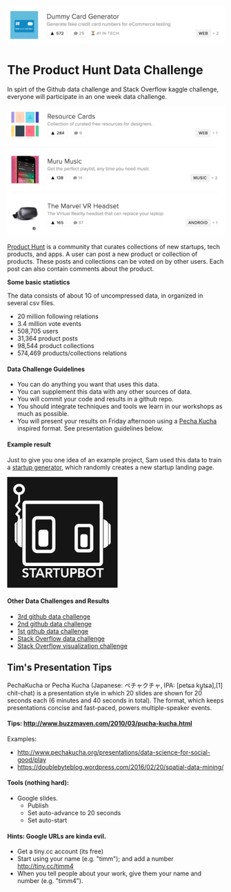 ![Product Hunt](https://raw.githubusercontent.com/REU-SOS/DataChallenge/master/img/ProductHunt.png)

# The Product Hunt Data Challenge

In spirt of the Github data challenge and Stack Overflow kaggle challenge, everyone will participate in an one week data challenge.

![Product Hunt](https://raw.githubusercontent.com/REU-SOS/DataChallenge/master/img/ProductHunt2.png)

[Product Hunt](https://www.producthunt.com) is a community that curates collections of new startups, tech products, and apps. A user can post a new product or collection of products. These posts and collections can be voted on by other users. Each post can also contain comments about the product.

**Some basic statistics**

The data consists of about 1G of uncompressed data, in organized in several csv files.

* 20 million following relations
* 3.4 million vote events
* 508,705 users
* 31,364 product posts
* 98,544 product collections
* 574,469 products/collections relations

#### Data Challenge Guidelines

* You can do anything you want that uses this data.
* You can supplement this data with any other sources of data.
* You will commit your code and results in a github repo.
* You should integrate techniques and tools we learn in our workshops as much as possible.
* You will present your results on Friday afternoon using a [Pecha Kucha](http://www.pechakucha.org/) inspired format. See presentation guidelines below.

#### Example result

Just to give you one idea of an example project, Sam used this data to train a [startup generator](https://twitter.com/dailystartupbot), which randomly creates a new startup landing page.

![Startup Bot](https://raw.githubusercontent.com/REU-SOS/DataChallenge/master/img/StartupBot.png)

#### Other Data Challenges and Results

* [3rd github data challenge](https://github.com/blog/1892-third-annual-data-challenge-winners)
* [2nd github data challenge](https://github.com/blog/1544-data-challenge-ii-results)
* [1st github data challenge](https://github.com/blog/1162-github-data-challenge-winners)
* [Stack Overflow data challenge](https://www.kaggle.com/c/predict-closed-questions-on-stack-overflow)
* [Stack Overflow visualization challenge](https://www.kaggle.com/c/predict-closed-questions-on-stack-overflow/prospector#213)


## Tim's Presentation Tips

PechaKucha or Pecha Kucha (Japanese: ペチャクチャ, IPA: [petɕa ku͍̥tɕa],[1] chit-chat) is a presentation style in which 20 slides are shown for 20 seconds each (6 minutes and 40 seconds in total). The format, which keeps presentations concise and fast-paced, powers multiple-speaker events.

#### Tips: http://www.buzzmaven.com/2010/03/pucha-kucha.html
Examples:

* http://www.pechakucha.org/presentations/data-science-for-social-good/play
* https://doublebyteblog.wordpress.com/2016/02/20/spatial-data-mining/

#### Tools (nothing hard):

* Google slides.
   * Publish
   * Set auto-advance to 20 seconds
   * Set auto-start

#### Hints: Google URLs are kinda evil.

* Get a tiny.cc account (its free)
* Start using your name (e.g. "timm"); and add a number http://tiny.cc/timm4
* When you tell people about your work, give them your name and number (e.g. "timm4").
